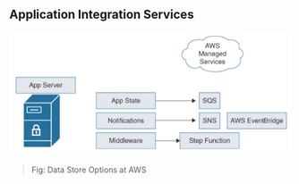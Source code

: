 Application Integration Services
---

![Data Store Options at AWS](../../images/data-store-options.png)
> Fig: Data Store Options at AWS

